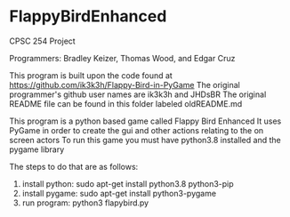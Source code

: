 # FlappyBirdEnhanced
CPSC 254 Project

Programmers: Bradley Keizer, Thomas Wood, and Edgar Cruz

This program is built upon the code found at https://github.com/ik3k3h/Flappy-Bird-in-PyGame
The original programmer's github user names are ik3k3h and JHDsBR
The original README file can be found in this folder labeled oldREADME.md

This program is a python based game called Flappy Bird Enhanced
It uses PyGame in order to create the gui and other actions relating to the on screen actors
To run this game you must have python3.8 installed and the pygame library

The steps to do that are as follows:
1. install python: sudo apt-get install python3.8 python3-pip
2. install pygame: sudo apt-get install python3-pygame
3. run program: python3 flapybird.py